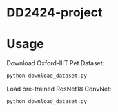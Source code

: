 # DD2424-project

# Usage

Download Oxford-IIIT Pet Dataset:
```bash
python download_dataset.py
```

Load pre-trained ResNet18 ConvNet:
```bash
python download_dataset.py
```

